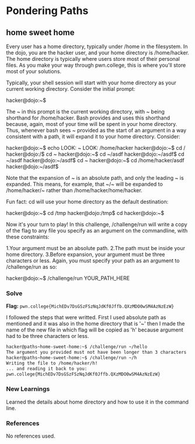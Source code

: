 # Pondering Paths

## home sweet home
Every user has a home directory, typically under /home in the filesystem. In the dojo, you are the hacker user, and your home directory is /home/hacker. The home directory is typically where users store most of their personal files. As you make your way through pwn.college, this is where you'll store most of your solutions.

Typically, your shell session will start with your home directory as your current working directory. Consider the initial prompt:

hacker@dojo:~$

The ~ in this prompt is the current working directory, with ~ being shorthand for /home/hacker. Bash provides and uses this shorthand because, again, most of your time will be spent in your home directory. Thus, whenever bash sees ~ provided as the start of an argument in a way consistent with a path, it will expand it to your home directory. Consider:

hacker@dojo:~$ echo LOOK: ~
LOOK: /home/hacker
hacker@dojo:~$ cd /
hacker@dojo:/$ cd ~
hacker@dojo:~$ cd ~/asdf
hacker@dojo:~/asdf$ cd ~/asdf
hacker@dojo:~/asdf$ cd ~
hacker@dojo:~$ cd /home/hacker/asdf
hacker@dojo:~/asdf$

Note that the expansion of ~ is an absolute path, and only the leading ~ is expanded. This means, for example, that ~/~ will be expanded to /home/hacker/~ rather than /home/hacker/home/hacker.

Fun fact: cd will use your home directory as the default destination:

hacker@dojo:~$ cd /tmp
hacker@dojo:/tmp$ cd
hacker@dojo:~$

Now it's your turn to play! In this challenge, /challenge/run will write a copy of the flag to any file you specify as an argument on the commandline, with these constraints:

1.Your argument must be an absolute path.
2.The path must be inside your home directory.
3.Before expansion, your argument must be three characters or less.
Again, you must specify your path as an argument to /challenge/run as so:

hacker@dojo:~$ /challenge/run YOUR_PATH_HERE

### Solve
**Flag:** `pwn.college{MichEDv7DsGSzFSzNqJdKf0Jffb.QXzMDO0wSM4AzNzEzW}`

I followed the steps that were writted. First I used absolute path as mentioned and it was also in the home directory that is '~' then I made the name of the new file in which flag will be copied as 'h' because argument had to be three characters or less. 

```bash
hacker@paths~home-sweet-home:~$ /challenge/run ~/hello
The argument you provided must not have been longer than 3 characters '(it is currently 7 characters long)'!
hacker@paths~home-sweet-home:~$ /challenge/run ~/h
Writing the file to /home/hacker/h!
... and reading it back to you:
pwn.college{MichEDv7DsGSzFSzNqJdKf0Jffb.QXzMDO0wSM4AzNzEzW}
```

### New Learnings
Learned the details about home directory and how to use it in the command line.

### References 
No references used.



